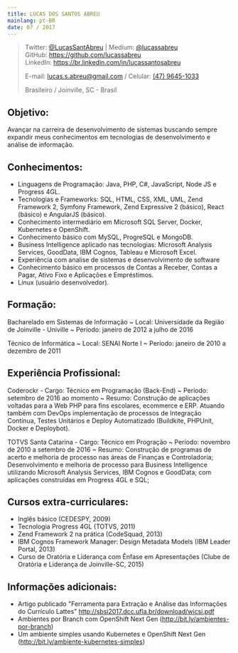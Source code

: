 ```yaml
---
title: LUCAS DOS SANTOS ABREU
mainlang: pt-BR
date: 07 / 2017
---
```


> Twitter: [\@LucasSantAbreu](http://twitter.com/LucasSantAbreu) |
> Medium: [\@lucassabreu](https://medium.com/@lucassabreu/)  
> GitHub: <https://github.com/lucassabreu>  
> LinkedIn: <https://br.linkedin.com/in/lucassantosabreu>
>
> E-mail: [lucas.s.abreu@gmail.com](mailto:lucas.s.abreu@gmail.com) / Celular: [(47) 9645-1033](tel:554796451033)
>
> Brasileiro / Joinville, SC - Brasil

Objetivo:
---------

Avançar na carreira de desenvolvimento de sistemas buscando sempre expandir meus conhecimentos em tecnologias de desenvolvimento e análise de informação.

Conhecimentos:
--------------

 * Linguagens de Programação: Java, PHP, C#, JavaScript, Node JS e Progress 4GL.
 * Tecnologias e Frameworks: SQL, HTML, CSS, XML, UML, Zend Framework 2, Symfony Framework, Zend Expressive 2 (básico), React (básico) e AngularJS (básico).
 * Conhecimento intermediário em Microsoft SQL Server, Docker, Kubernetes e OpenShift.
 * Conhecimento básico com MySQL, ProgreSQL e MongoDB.
 * Business Intelligence aplicado nas tecnologias: Microsoft Analysis Services, GoodData, IBM Cognos, Tableau e Microsoft Excel.
 * Experiência com analise de sistemas e desenvolvimento de software
 * Conhecimento básico em processos de Contas a Receber, Contas a Pagar, Ativo Fixo e Aplicações e Empréstimos.
 * Linux (usuário desenvolvedor).

Formação:
---------

Bacharelado em Sistemas de Informação
  ~ Local: Universidade da Região de Joinville - Univille
  ~ Período: janeiro de 2012 a julho de 2016

Técnico de Informática
  ~ Local: SENAI Norte I
  ~ Período: janeiro de 2010 a dezembro de 2011

Experiência Profissional:
-------------------------

Coderockr - Cargo: Técnico em Programação (Back-End)
 ~ Período: setembro de 2016 ao momento
 ~ Resumo: Construção de aplicações voltadas para a Web PHP para fins escolares, ecommerce e ERP. Atuando também com DevOps implementação de processos de Integração Contínua, Testes Unitários e Deploy Automatizado (Buildkite, PHPUnit, Docker e Deploybot).

TOTVS Santa Catarina - Cargo: Técnico em Progração
 ~ Período: novembro de 2010 a setembro de 2016
 ~ Resumo: Construção de programas de acerto e melhoria de processo nas áreas de Finanças e Controladoria; Desenvolvimento e melhoria de processo para Business Intelligence utilizando Microsoft Analysis Services, IBM Cognos e GoodData; com aplicações construídas em Progress 4GL e SQL;

Cursos extra-curriculares:
--------------------------

 * Inglês básico (CEDESPY, 2009)
 * Tecnologia Progress 4GL (TOTVS, 2011)
 * Zend Framework 2 na prática (CodeSquad, 2013)
 * IBM Cognos Framework Manager: Design Metadata Models (IBM Leader Portal, 2013)
 * Curso de Oratória e Liderança com Ênfase em Apresentações (Clube de Oratória e Liderança de Joinville-SC, 2015)

Informações adicionais:
-----------------------

 * Artigo publicado "Ferramenta para Extração e Análise das Informações do Currículo Lattes" <http://sbsi2017.dcc.ufla.br/download/wicsi.pdf>
 * Ambientes por Branch com OpenShift Next Gen (<http://bit.ly/ambientes-por-branch>)
 * Um ambiente simples usando Kubernetes e OpenShift Next Gen (<http://bit.ly/ambiente-kubernetes-simples>)

